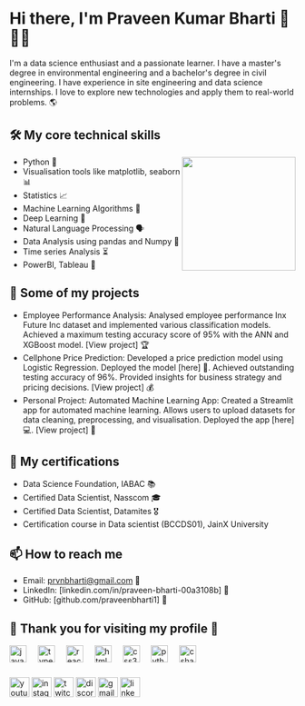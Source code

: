# Hi there, I'm Praveen Kumar Bharti 👋👨‍💻


I'm a data science enthusiast and a passionate learner. I have a master's degree in environmental engineering and a bachelor's degree in civil engineering. I have experience in site engineering and data science internships. I love to explore new technologies and apply them to real-world problems. 🌎

## 🛠️ My core technical skills

- Python 🐍   <img align="right" height="200" src="https://cdn.dribbble.com/users/614757/screenshots/1655413/media/5c38079a1a39254d015d4021cd31511f.gif"  />
- Visualisation tools like matplotlib, seaborn 📊
- Statistics 📈
- Machine Learning Algorithms 🤖
- Deep Learning 🧠                                        
- Natural Language Processing 🗣️
- Data Analysis using pandas and Numpy 🐼
- Time series Analysis ⏳
- PowerBI, Tableau 📌




## 🚀 Some of my projects

- Employee Performance Analysis: Analysed employee performance Inx Future Inc dataset and implemented various classification models. Achieved a maximum testing accuracy score of 95% with the ANN and XGBoost model. [View project] 🏆
- Cellphone Price Prediction: Developed a price prediction model using Logistic Regression. Deployed the model [here] 📱. Achieved outstanding testing accuracy of 96%. Provided insights for business strategy and pricing decisions. [View project] 💰
- Personal Project: Automated Machine Learning App: Created a Streamlit app for automated machine learning. Allows users to upload datasets for data cleaning, preprocessing, and visualisation. Deployed the app [here] 💻. [View project] 🚀

## 📜 My certifications

- Data Science Foundation, IABAC 📚
- Certified Data Scientist, Nasscom 🎓
- Certified Data Scientist, Datamites 🎖️
- Certification course in Data scientist (BCCDS01), JainX University





## 📫 How to reach me

- Email: prvnbharti@gmail.com 📧
- LinkedIn: [linkedin.com/in/praveen-bharti-00a3108b] 🔗
- GitHub: [github.com/praveenbharti1] 🐙

## 🙏 Thank you for visiting my profile 🙌


<div align="left">
  <img src="https://cdn.jsdelivr.net/gh/devicons/devicon/icons/javascript/javascript-original.svg" height="30" alt="javascript logo"  />
  <img width="12" />
  <img src="https://cdn.jsdelivr.net/gh/devicons/devicon/icons/typescript/typescript-original.svg" height="30" alt="typescript logo"  />
  <img width="12" />
  <img src="https://cdn.jsdelivr.net/gh/devicons/devicon/icons/react/react-original.svg" height="30" alt="react logo"  />
  <img width="12" />
  <img src="https://cdn.jsdelivr.net/gh/devicons/devicon/icons/html5/html5-original.svg" height="30" alt="html5 logo"  />
  <img width="12" />
  <img src="https://cdn.jsdelivr.net/gh/devicons/devicon/icons/css3/css3-original.svg" height="30" alt="css3 logo"  />
  <img width="12" />
  <img src="https://cdn.jsdelivr.net/gh/devicons/devicon/icons/python/python-original.svg" height="30" alt="python logo"  />
  <img width="12" />
  <img src="https://cdn.jsdelivr.net/gh/devicons/devicon/icons/csharp/csharp-original.svg" height="30" alt="csharp logo"  />
</div>

###


###


<div align="left">
  <img src="https://img.shields.io/static/v1?message=Youtube&logo=youtube&label=&color=FF0000&logoColor=white&labelColor=&style=for-the-badge" height="35" alt="youtube logo"  />
  <img src="https://img.shields.io/static/v1?message=Instagram&logo=instagram&label=&color=E4405F&logoColor=white&labelColor=&style=for-the-badge" height="35" alt="instagram logo"  />
  <img src="https://img.shields.io/static/v1?message=Twitch&logo=twitch&label=&color=9146FF&logoColor=white&labelColor=&style=for-the-badge" height="35" alt="twitch logo"  />
  <img src="https://img.shields.io/static/v1?message=Discord&logo=discord&label=&color=7289DA&logoColor=white&labelColor=&style=for-the-badge" height="35" alt="discord logo"  />
  <img src="https://img.shields.io/static/v1?message=Gmail&logo=gmail&label=&color=D14836&logoColor=white&labelColor=&style=for-the-badge" height="35" alt="gmail logo"  />
  <img src="https://img.shields.io/static/v1?message=LinkedIn&logo=linkedin&label=&color=0077B5&logoColor=white&labelColor=&style=for-the-badge" height="35" alt="linkedin logo"  />
</div>

###
